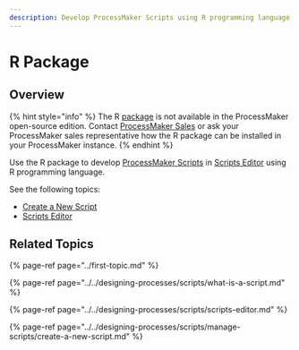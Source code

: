 ```yaml
---
description: Develop ProcessMaker Scripts using R programming language.
---
```


# R Package

## Overview

{% hint style="info" %}
The R [package](../first-topic.md) is not available in the ProcessMaker open-source edition. Contact [ProcessMaker Sales](https://www.processmaker.com/contact/) or ask your ProcessMaker sales representative how the R package can be installed in your ProcessMaker instance.
{% endhint %}

Use the R package to develop [ProcessMaker Scripts](../../designing-processes/scripts/what-is-a-script.md) in [Scripts Editor](../../designing-processes/scripts/scripts-editor.md) using R programming language.

See the following topics:

* [Create a New Script](../../designing-processes/scripts/manage-scripts/create-a-new-script.md#create-a-new-processmaker-script)
* [Scripts Editor](../../designing-processes/scripts/scripts-editor.md)

## Related Topics

{% page-ref page="../first-topic.md" %}

{% page-ref page="../../designing-processes/scripts/what-is-a-script.md" %}

{% page-ref page="../../designing-processes/scripts/scripts-editor.md" %}

{% page-ref page="../../designing-processes/scripts/manage-scripts/create-a-new-script.md" %}

